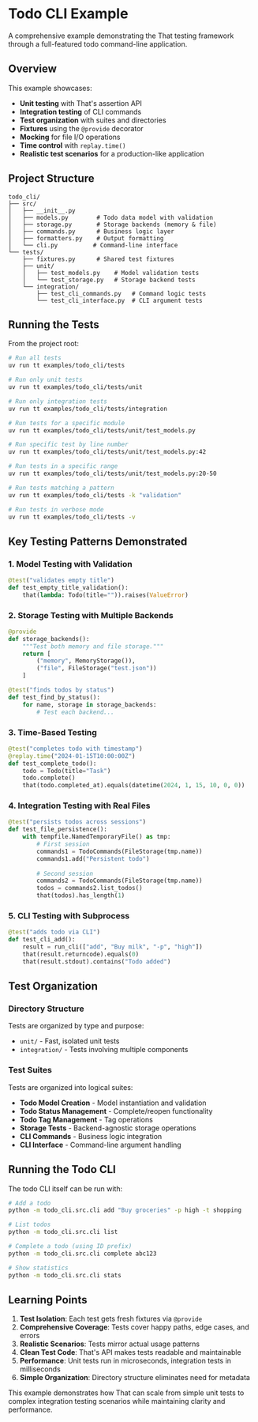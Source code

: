 # Todo CLI Example

A comprehensive example demonstrating the That testing framework through a full-featured todo command-line application.

## Overview

This example showcases:
- **Unit testing** with That's assertion API
- **Integration testing** of CLI commands
- **Test organization** with suites and directories
- **Fixtures** using the `@provide` decorator
- **Mocking** for file I/O operations
- **Time control** with `replay.time()`
- **Realistic test scenarios** for a production-like application

## Project Structure

```
todo_cli/
├── src/
│   ├── __init__.py
│   ├── models.py        # Todo data model with validation
│   ├── storage.py       # Storage backends (memory & file)
│   ├── commands.py      # Business logic layer
│   ├── formatters.py    # Output formatting
│   └── cli.py          # Command-line interface
└── tests/
    ├── fixtures.py      # Shared test fixtures
    ├── unit/
    │   ├── test_models.py    # Model validation tests
    │   └── test_storage.py   # Storage backend tests
    └── integration/
        ├── test_cli_commands.py   # Command logic tests
        └── test_cli_interface.py  # CLI argument tests
```

## Running the Tests

From the project root:

```bash
# Run all tests
uv run tt examples/todo_cli/tests

# Run only unit tests
uv run tt examples/todo_cli/tests/unit

# Run only integration tests
uv run tt examples/todo_cli/tests/integration

# Run tests for a specific module
uv run tt examples/todo_cli/tests/unit/test_models.py

# Run specific test by line number
uv run tt examples/todo_cli/tests/unit/test_models.py:42

# Run tests in a specific range
uv run tt examples/todo_cli/tests/unit/test_models.py:20-50

# Run tests matching a pattern
uv run tt examples/todo_cli/tests -k "validation"

# Run tests in verbose mode
uv run tt examples/todo_cli/tests -v
```

## Key Testing Patterns Demonstrated

### 1. Model Testing with Validation

```python
@test("validates empty title")
def test_empty_title_validation():
    that(lambda: Todo(title="")).raises(ValueError)
```

### 2. Storage Testing with Multiple Backends

```python
@provide
def storage_backends():
    """Test both memory and file storage."""
    return [
        ("memory", MemoryStorage()),
        ("file", FileStorage("test.json"))
    ]

@test("finds todos by status")
def test_find_by_status():
    for name, storage in storage_backends:
        # Test each backend...
```

### 3. Time-Based Testing

```python
@test("completes todo with timestamp")
@replay.time("2024-01-15T10:00:00Z")
def test_complete_todo():
    todo = Todo(title="Task")
    todo.complete()
    that(todo.completed_at).equals(datetime(2024, 1, 15, 10, 0, 0))
```

### 4. Integration Testing with Real Files

```python
@test("persists todos across sessions")
def test_file_persistence():
    with tempfile.NamedTemporaryFile() as tmp:
        # First session
        commands1 = TodoCommands(FileStorage(tmp.name))
        commands1.add("Persistent todo")
        
        # Second session
        commands2 = TodoCommands(FileStorage(tmp.name))
        todos = commands2.list_todos()
        that(todos).has_length(1)
```

### 5. CLI Testing with Subprocess

```python
@test("adds todo via CLI")
def test_cli_add():
    result = run_cli(["add", "Buy milk", "-p", "high"])
    that(result.returncode).equals(0)
    that(result.stdout).contains("Todo added")
```

## Test Organization

### Directory Structure

Tests are organized by type and purpose:
- `unit/` - Fast, isolated unit tests
- `integration/` - Tests involving multiple components

### Test Suites

Tests are organized into logical suites:
- **Todo Model Creation** - Model instantiation and validation
- **Todo Status Management** - Complete/reopen functionality
- **Todo Tag Management** - Tag operations
- **Storage Tests** - Backend-agnostic storage operations
- **CLI Commands** - Business logic integration
- **CLI Interface** - Command-line argument handling

## Running the Todo CLI

The todo CLI itself can be run with:

```bash
# Add a todo
python -m todo_cli.src.cli add "Buy groceries" -p high -t shopping

# List todos
python -m todo_cli.src.cli list

# Complete a todo (using ID prefix)
python -m todo_cli.src.cli complete abc123

# Show statistics
python -m todo_cli.src.cli stats
```

## Learning Points

1. **Test Isolation**: Each test gets fresh fixtures via `@provide`
2. **Comprehensive Coverage**: Tests cover happy paths, edge cases, and errors
3. **Realistic Scenarios**: Tests mirror actual usage patterns
4. **Clean Test Code**: That's API makes tests readable and maintainable  
5. **Performance**: Unit tests run in microseconds, integration tests in milliseconds
6. **Simple Organization**: Directory structure eliminates need for metadata

This example demonstrates how That can scale from simple unit tests to complex integration testing scenarios while maintaining clarity and performance.